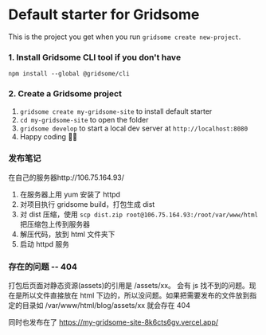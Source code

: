 <!--
 * @Author: your name
 * @Date: 2021-01-11 21:40:20
 * @LastEditTime: 2021-01-19 00:27:13
 * @LastEditors: Please set LastEditors
 * @Description: In User Settings Edit
 * @FilePath: /03-04-study-materials/Users/luoqin/work/fe-luo/lagou/fe-task/fed-e-task-03-04/code/my-gridsome-site/README.md
-->
# Default starter for Gridsome

This is the project you get when you run `gridsome create new-project`.

### 1. Install Gridsome CLI tool if you don't have

`npm install --global @gridsome/cli`

### 2. Create a Gridsome project

1. `gridsome create my-gridsome-site` to install default starter
2. `cd my-gridsome-site` to open the folder
3. `gridsome develop` to start a local dev server at `http://localhost:8080`
4. Happy coding 🎉🙌

### 发布笔记

在自己的服务器http://106.75.164.93/

1. 在服务器上用 yum 安装了 httpd
2. 对项目执行 gridsome build，打包生成 dist
3. 对 dist 压缩，使用 `scp dist.zip root@106.75.164.93:/root/var/www/html` 把压缩包上传到服务器
4. 解压代码，放到 html 文件夹下
5. 启动 httpd 服务

### 存在的问题 -- 404

打包后页面对静态资源(assets)的引用是 /assets/xx。 会有 js 找不到的问题。现在是所以文件直接放在 html 下边的，所以没问题。如果把需要发布的文件放到指定的目录如 /var/www/html/blog/assets/xx 就会存在 404

同时也发布在了 https://my-gridsome-site-8k6cts6gv.vercel.app/
